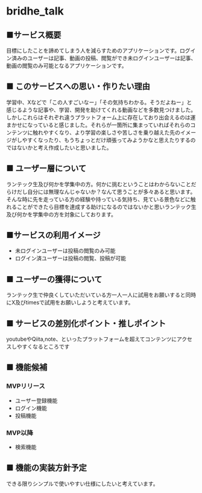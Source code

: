 # bridhe_talk
## ■サービス概要
目標にしたことを諦めてしまう人を減らすためのアプリケーションです。ログイン済みのユーザーは記事、動画の投稿、閲覧ができ未ログインユーザーは記事、動画の閲覧のみ可能となるアプリケーションです。
###
## ■ このサービスへの思い・作りたい理由
学習中、Xなどで「この人すごいなー」「その気持ちわかる。そうだよねー」と感じるような記事や、学習、開発を助けてくれる動画などを多数見つけました。しかしこれらはそれぞれ違うプラットフォーム上に存在しており出会えるのは運まかせになっていると感じました。それらが一箇所に集まっていればそれらのコンテンツに触れやすくなり、より学習の楽しさや苦しさを乗り越えた先のイメージがしやすくなったり、もうちょっとだけ頑張ってみようかなと思えたりするのではないかと考え作成したいと思いました。
###
## ■ ユーザー層について
ランテック生及び何かを学集中の方。何かに挑むということはわからないことだらけだし自分には無理なんじゃないか？なんて思うことが多々あると思います。そんな時に先を走っている方の経験や持っている気持ち、見ている景色などに触れることができたら目標を達成する助けになるのではないかと思いランテック生及び何かを学集中の方を対象にしております。<br>
###
## ■サービスの利用イメージ
* 未ログインユーザーは投稿の閲覧のみ可能
* ログイン済ユーザーは投稿の閲覧、投稿が可能
###
## ■ ユーザーの獲得について
ランテック生で仲良くしていただいている方一人一人に試用をお願いすると同時にX及びtimesで試用をお願いしようと考えています。
###
## ■ サービスの差別化ポイント・推しポイント
youtubeやQiita,note、といったプラットフォームを超えてコンテンツにアクセスしやすくなるところです
###
## ■ 機能候補
### MVPリリース
* ユーザー登録機能
* ログイン機能
* 投稿機能

### MVP以降
* 検索機能
###
## ■ 機能の実装方針予定
できる限りシンプルで使いやすい仕様にしたいと考えています。
